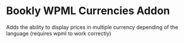# Bookly WPML Currencies Addon
Adds the ability to display prices in multiple currency depending of the language (requires wpml to work correctly)